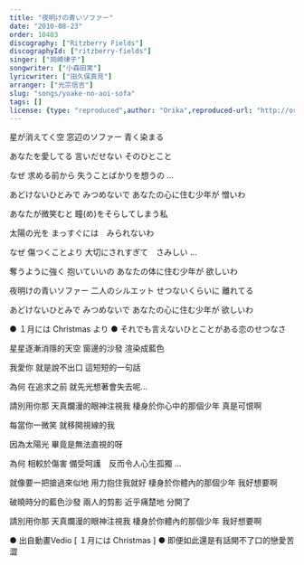 ```yaml
---
title: "夜明けの青いソファー"
date: "2010-08-23"
order: 10403
discography: ["Ritzberry Fields"]
discographyId: ["ritzberry-fields"]
singer: ["岡崎律子"]
songwriter: ["小森田実"]
lyricwriter: ["田久保真見"]
arranger: ["光宗信吉"]
slug: "songs/yoake-no-aoi-sofa"
tags: []
license: {type: "reproduced",author: "Orika",reproduced-url: "http://orikamushi.myweb.hinet.net/",reproduced-website: "織歌蟲網站"}
---
```


星が消えてく空 
窓辺のソファー 
青く染まる 

あなたを愛してる 
言いだせない 
そのひとこと 

なぜ 
求める前から 
失うことばかりを想うの … 

あどけないひとみで 
みつめないで 
あなたの心に住む少年が 
憎いわ 

あなたが微笑むと 
瞳(め)をそらしてしまう私 

太陽の光を 
まっすぐには　みられないわ 

なぜ 
傷つくことより 
大切にされすぎて　さみしい … 

奪うように強く 
抱いていいの 
あなたの体に住む少年が 
欲しいわ 

夜明けの青いソファー 
二人のシルエット 
せつないくらいに 
離れてる 

あどけないひとみで 
みつめないで 
あなたの心に住む少年が 
欲しいわ

● １月には Christmas より ● それでも言えないひとことがある恋のせつなさ

星星逐漸消隱的天空 
窗邊的沙發 
渲染成藍色 

我愛你 
就是說不出口 
這短短的一句話 

為何 
在追求之前 
就先光想著會失去呢… 

請別用你那 
天真爛漫的眼神注視我 
棲身於你心中的那個少年 
真是可恨啊 

每當你一微笑 
就移開視線的我 

因為太陽光 
畢竟是無法直視的呀 

為何 
相較於傷害 
備受呵護　反而令人心生孤獨 … 

就像要一把搶過來似地 
用力抱住我就好 
棲身於你體內的那個少年 
我好想要啊 

破曉時分的藍色沙發 
兩人的剪影 
近乎痛楚地 
分開了 

請別用你那 
天真爛漫的眼神注視我 
棲身於你體內的那個少年 
我好想要啊

● 出自動畫Vedio \[ １月には Christmas \] ● 即便如此還是有話開不了口的戀愛苦澀
